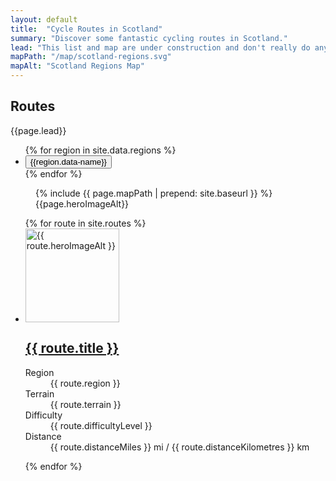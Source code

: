 ```yaml
---
layout: default
title:  "Cycle Routes in Scotland"
summary: "Discover some fantastic cycling routes in Scotland."
lead: "This list and map are under construction and don't really do anything yet, but someday it's gonna be awesome."
mapPath: "/map/scotland-regions.svg"
mapAlt: "Scotland Regions Map"
---
```

<section class="text-light py-5 d-print-none">
  <div class="container">
    <div class="row">
      <div class="col col-lg-5">
        <h1 itemprop="name headline">Routes</h1>
        <p class="lead mb-5">{{page.lead}}</p>
      </div>
    </div>
    <div class="row position-sticky">
      <div class="col col-lg-5">
        <ul class="list-unstyled ml-n2 row cols sticky-top">
          {% for region in site.data.regions %}
            <li>
              <button data-map-trigger data-map-target="{{region.id}}" class="btn btn-link btn-outline-primary m-1">{{region.data-name}}</button>
            </li>
          {% endfor %} 
        </ul>
      </div>
      <div class="col col-12 col-lg-6 offset-lg-1">
        <figure data-route-map class="route-map">
          {% include {{ page.mapPath | prepend: site.baseurl }} %}
          <figcaption class="sr-only">
            <span>{{page.heroImageAlt}}</span>
          </figcaption>
        </figure>
      </div>
    </div>
  </div>
  <div data-description class="description"></div>
</section>

<div class="container py-5 text-light">
  <ul class="list-unstyled row">
    {% for route in site.routes %}
      <li class="col col-md-6 mb-3">
        <div class="media bg-dark text-light border border-secondary">
          <div class="media-image-wrapper float-left">
            <img src="{{route.heroImagePath | prepend: site.baseurl | append: '?nf_resize=smartcrop&w=150'}}" alt="{{ route.heroImageAlt }}" loading="lazy" width="150"/>
          </div>
          <div class="media-body p-3">
            <h2 class="h5"><a class="stretched-link" href="{{ route.url }}">{{ route.title }}</a></h2>
            <dl class="text-muted mb-0">
              <dt class="sr-only">Region</dt>
              <dd class="mb-0">{{ route.region }}</dd>
              <dt class="sr-only">Terrain</dt>
              <dd class="mb-0">{{ route.terrain }}</dd>
              <dt class="sr-only">Difficulty</dt>
              <dd class="mb-0">{{ route.difficultyLevel }}</dd>
              <dt class="sr-only">Distance</dt>
              <dd class="mb-0">{{ route.distanceMiles }} mi / {{ route.distanceKilometres }} km</dd>
            </dl>
          </div>
        </div>
      </li>
    {% endfor %}
  </ul>
</div>
